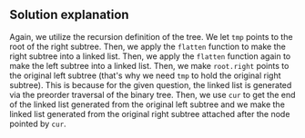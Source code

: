 ## Solution explanation

Again, we utilize the recursion definition of the tree. We let `tmp` points to the root of the 
right subtree. Then, we apply the `flatten` function to make the right subtree into a linked list.
Then, we apply the `flatten` function again to make the left subtree into a linked list.
Then, we make `root.right` points to the original left subtree (that's why we need `tmp`
to hold the original right subtree). This is because for the given question,
the linked list is generated via the preorder traversal of the binary tree. Then, we use `cur` to 
get the end of the linked list generated from the original left subtree and we make the linked list
generated from the original right subtree attached after the node pointed by `cur`.